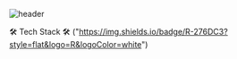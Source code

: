 ![header](https://capsule-render.vercel.app/api?type=venom&color=ffc1cc&height=300&section=header&text=Jeongah%20Lee&fontSize=90&fontColor=fc8eac)


🛠 Tech Stack 🛠
("https://img.shields.io/badge/R-276DC3?style=flat&logo=R&logoColor=white")
